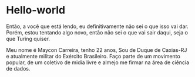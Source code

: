 # Hello-world

Então, a você que está lendo, eu definitivamente não sei o que isso vai dar. Porém, estou tentando algo novo, então não sei o que vai sair daqui, seja o que Turing quiser.

Meu nome é Maycon Carreira, tenho 22 anos, Sou de Duque de Caxias-RJ e atualmente militar do Exército Brasileiro. Faço parte de um movimento popular, de um coletivo de midia livre e almejo me firmar na área de ciência de dados.
